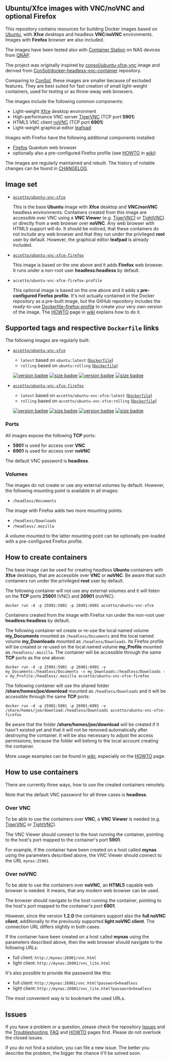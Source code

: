 ## Ubuntu/Xfce images with VNC/noVNC and optional Firefox

This repository contains resources for building Docker images based on [Ubuntu][docker-ubuntu], with **Xfce** desktops and headless **VNC**/**noVNC** environments. Images with **Firefox** browser are also included.

[docker-ubuntu]: https://hub.docker.com/_/ubuntu/

The images have been tested also with [Container Station][container-station] on NAS devices from [QNAP][qnap].

[container-station]: https://www.qnap.com/solution/container_station/en/
[qnap]: https://www.qnap.com/en/

The project was originally inspired by [consol/ubuntu-xfce-vnc][consol-docker-repo] image and derived from [ConSol/docker-headless-vnc-container][consol-github-repo] repository.

Comparing to [ConSol][consol-docker], these images are smaller because of excluded features. They are best suited for fast creation of small light-weight containers, used for testing or as throw-away web browsers.

[consol-docker-repo]: https://hub.docker.com/r/consol/ubuntu-xfce-vnc/
[consol-github-repo]: https://github.com/ConSol/docker-headless-vnc-container
[consol-docker]: https://hub.docker.com/u/consol/

The images include the following common components:

- Light-weight [Xfce][xfce] desktop environment
- High-performance VNC server [TigerVNC][tigervnc] (TCP port **5901**)
- HTML5 VNC client [noVNC][novnc] (TCP port **6901**)
- Light-weight graphical editor [leafpad][leafpad]

[xfce]: http://www.xfce.org
[tigervnc]: http://tigervnc.org
[novnc]: https://github.com/kanaka/noVNC
[leafpad]: https://en.wikipedia.org/wiki/Leafpad
[tightvnc]: http://www.tightvnc.com
[firefox]: https://www.mozilla.org

Images with Firefox have the following additional components installed:

- [Firefox][firefox] Quantum web browser
- optionally also a pre-configured Firefox profile (see [HOWTO][wiki-howto] in [wiki][wiki])

The images are regularly maintained and rebuilt. The history of notable changes can be found in [CHANGELOG][changelog].

[changelog]: https://github.com/accetto/ubuntu-vnc-xfce/blob/master/changelog.md

## Image set

- [`accetto/ubuntu-vnc-xfce`][acceto-docker-vnc-base]

    This is the base **Ubuntu** image with **Xfce** desktop and **VNC/nonVNC** headless environments. Containers created from this image are accessible over VNC using a **VNC Viewer** (e.g. [TigerVNC][tigervnc]] or [TightVNC][tightvnc]) or directly from a web browser over **noVNC**. Any web browser with HTML5 support will do. It should be noticed, that these containers do not include any web browser and that they run under the privileged **root** user by default. However, the graphical editor **leafpad** is already included.

- [`accetto/ubuntu-vnc-xfce-firefox`][accetto-docker-vnc-firefox]

    This image is based on the one above and it adds **Firefox** web browser. It runs under a non-root user **headless:headless** by default.

- `accetto/ubuntu-vnc-xfce-firefox-profile`

    This optional image is based on the one above and it adds a **pre-configured Firefox profile**. It's not actually contained in the Docker repository as a pre-built image, but the GitHub repository includes the ready-to-use [Dockerfile-firefox-profile][accetto-dockerfile-vnc-firefox-profile] to create your very own version of the image. The [HOWTO][wiki-howto] page in [wiki][wiki] explains how to do it.

[acceto-docker-vnc-base]: https://hub.docker.com/r/accetto/ubuntu-vnc-xfce/
[accetto-docker-vnc-firefox]: https://hub.docker.com/r/accetto/ubuntu-vnc-xfce-firefox/

[acceto-dockerfile-vnc-base-latest]: https://github.com/accetto/ubuntu-vnc-xfce/blob/master/Dockerfile-base
[acceto-dockerfile-vnc-base-rolling]: https://github.com/accetto/ubuntu-vnc-xfce/blob/master/Dockerfile-base_rolling
[accetto-dockerfile-vnc-firefox-latest]: https://github.com/accetto/ubuntu-vnc-xfce/blob/master/Dockerfile-firefox
[accetto-dockerfile-vnc-firefox-rolling]: https://github.com/accetto/ubuntu-vnc-xfce/blob/master/Dockerfile-firefox_rolling
[accetto-dockerfile-vnc-firefox-profile]: https://github.com/accetto/ubuntu-vnc-xfce/blob/master/Dockerfile-firefox-profile
   
## Supported tags and respective `Dockerfile` links

The following images are regularly built:

- [`accetto/ubuntu-vnc-xfce`][acceto-docker-vnc-base]

    - `latest` based on `ubuntu:latest` ([`Dockerfile`][acceto-dockerfile-vnc-base-latest])
    - `rolling` based on `ubuntu:rolling` ([`Dockerfile`][acceto-dockerfile-vnc-base-rolling])

    [![version badge](https://images.microbadger.com/badges/version/accetto/ubuntu-vnc-xfce.svg)](https://microbadger.com/images/accetto/ubuntu-vnc-xfce "Get your own version badge on microbadger.com") [![size badge](https://images.microbadger.com/badges/image/accetto/ubuntu-vnc-xfce.svg)](https://microbadger.com/images/accetto/ubuntu-vnc-xfce "Get your own image badge on microbadger.com") [![version badge](https://images.microbadger.com/badges/version/accetto/ubuntu-vnc-xfce:rolling.svg)](https://microbadger.com/images/accetto/ubuntu-vnc-xfce:rolling "Get your own version badge on microbadger.com") [![size badge](https://images.microbadger.com/badges/image/accetto/ubuntu-vnc-xfce:rolling.svg)](https://microbadger.com/images/accetto/ubuntu-vnc-xfce:rolling "Get your own image badge on microbadger.com")

- [`accetto/ubuntu-vnc-xfce-firefox`][accetto-docker-vnc-firefox]

    - `latest` based on `accetto/ubuntu-vnc-xfce:latest` ([`Dockerfile`][accetto-dockerfile-vnc-firefox-latest])
    - `rolling` based on `accetto/ubuntu-vnc-xfce:rolling` ([`Dockerfile`][accetto-dockerfile-vnc-firefox-rolling])

    [![version badge](https://images.microbadger.com/badges/version/accetto/ubuntu-vnc-xfce-firefox.svg)](https://microbadger.com/images/accetto/ubuntu-vnc-xfce-firefox "Get your own version badge on microbadger.com") [![size badge](https://images.microbadger.com/badges/image/accetto/ubuntu-vnc-xfce-firefox.svg)](https://microbadger.com/images/accetto/ubuntu-vnc-xfce-firefox "Get your own image badge on microbadger.com") [![version badge](https://images.microbadger.com/badges/version/accetto/ubuntu-vnc-xfce-firefox:rolling.svg)](https://microbadger.com/images/accetto/ubuntu-vnc-xfce-firefox:rolling "Get your own version badge on microbadger.com") [![size badge](https://images.microbadger.com/badges/image/accetto/ubuntu-vnc-xfce-firefox:rolling.svg)](https://microbadger.com/images/accetto/ubuntu-vnc-xfce-firefox:rolling "Get your own image badge on microbadger.com")

### Ports

All images expose the following **TCP** ports:

- **5901** is used for access over **VNC**
- **6901** is used for access over **noVNC**

The default VNC password is **headless**.

### Volumes

The images do not create or use any external volumes by default. However, the following mounting point is available in all images:

- `/headless/Documents`

The image with Firefox adds two more mounting points:

- `/headless/Downloads`
- `/headless/.mozilla`

A volume mounted to the latter mounting point can be optionally pre-loaded with a pre-configured Firefox profile.

## How to create containers

The base image can be used for creating headless **Ubuntu** containers with **Xfce** desktops, that are accessible over **VNC** or **noVNC**. Be aware that such containers run under the privileged **root** user by default.

The following container will not use any external volumes and it will listen on the **TCP** ports **25901** (VNC) and **26901** (noVNC):

```
docker run -d -p 25901:5901 -p 26901:6901 accetto/ubuntu-vnc-xfce
```

Containers created from the image with Firefox run under the non-root user **headless:headless** by default.

The following container wil create or re-use the local named volume **my\_Documents** mounted as `/headless/Documents` and the local named volume **my\_Downloads** mounted as `/headless/Downloads`. Its Firefox profile will be created or re-used on the local named volume **my_Profile** mounted as `/headless/.mozilla`. The container will be accessible through the same **TCP** ports as the one above:

```
docker run -d -p 25901:5901 -p 26901:6901 -v my_Documents:/headless/Documents -v my_Downloads:/headless/Downloads -v my_Profile:/headless/.mozilla accetto/ubuntu-vnc-xfce-firefox
```

The following container will use the shared folder **/share/homes/joe/download** mounted as `/headless/Downloads` and it will be accessible through the same **TCP** ports:

```    
docker run -d -p 25901:5901 -p 26901:6901 -v /share/homes/joe/download:/headless/Downloads accetto/ubuntu-vnc-xfce-firefox
```

Be aware that the folder **/share/homes/joe/download** will be created if it hasn't existed yet and that it will not be removed automatically after destroying the container. It will be also necessary to adjust the access permissions, because the folder will belong to the local account creating the container.

More usage examples can be found in [wiki][wiki], especially on the [HOWTO][wiki-howto] page.

## How to use containers

There are currently three ways, how to use the created containers remotely.

Note that the default VNC password for all three cases is **headless**.

### Over VNC

To be able to use the containers over **VNC**, a **VNC Viewer** is needed (e.g. [TigerVNC][tigervnc] or [TightVNC][tightvnc]).

The VNC Viewer should connect to the host running the container, pointing to the host's port mapped to the container's port **5901**. 

For example, if the container have been created on a host called **mynas** using the parameters described above, the VNC Viewer should connect to the URL `mynas:25901`.

### Over noVNC

To be able to use the containers over **noVNC**, an **HTML5** capable web browser is needed. It means, that any modern web browser can be used.

The browser should navigate to the host running the container, pointing to the host's port mapped to the container's port **6901**.

However, since the version **1.2.0** the containers support also the **full noVNC client**, additionally to the previously supported **light noVNC client**. The connection URL differs slightly in both cases.

If the container have been created on a host called **mynas** using the parameters described above, then the web browser should navigate to the following URLs:

- full client: `http://mynas:26901/vnc.html`
- light client: `http://mynas:26901/vnc_lite.html`

It's also possible to provide the password like this:

- full client: `http://mynas:26901/vnc.html?password=headless`
- light client: `http://mynas:26901/vnc_lite.html?password=headless`

The most convenient way is to bookmark the used URLs.

## Issues

If you have a problem or a question, please check the repository [Issues][accetto-github-issues] and the [Troubleshooting][wiki-troubleshooting], [FAQ][wiki-faq] and [HOWTO][wiki-howto] pages first. Please do not overlook the closed issues.

If you do not find a solution, you can file a new issue. The better you describe the problem, the bigger the chance it'll be solved soon.

[accetto-github-issues]: https://github.com/accetto/ubuntu-vnc-xfce/issues

[wiki]: https://github.com/accetto/ubuntu-vnc-xfce/wiki
[wiki-howto]: https://github.com/accetto/ubuntu-vnc-xfce/wiki/How-to
[wiki-troubleshooting]: https://github.com/accetto/ubuntu-vnc-xfce/wiki/Troubleshooting
[wiki-faq]: https://github.com/accetto/ubuntu-vnc-xfce/wiki/Frequently-asked-questions
